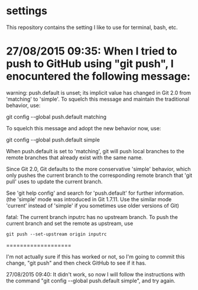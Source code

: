 # settings
This repository contains the setting I like to use for terminal, bash, etc.

27/08/2015 09:35: When I tried to push to GitHub using "git push", I enocuntered the following message:
============
warning: push.default is unset; its implicit value has changed in
Git 2.0 from 'matching' to 'simple'. To squelch this message
and maintain the traditional behavior, use:

  git config --global push.default matching

To squelch this message and adopt the new behavior now, use:

  git config --global push.default simple

When push.default is set to 'matching', git will push local branches
to the remote branches that already exist with the same name.

Since Git 2.0, Git defaults to the more conservative 'simple'
behavior, which only pushes the current branch to the corresponding
remote branch that 'git pull' uses to update the current branch.

See 'git help config' and search for 'push.default' for further information.
(the 'simple' mode was introduced in Git 1.7.11. Use the similar mode
'current' instead of 'simple' if you sometimes use older versions of Git)

fatal: The current branch inputrc has no upstream branch.
To push the current branch and set the remote as upstream, use

    git push --set-upstream origin inputrc
===================

I'm not actually sure if this has worked or not, so I'm going to commit this change, "git push" and then check GitHub to see if it has.

27/08/2015 09:40: It didn't work, so now I will follow the instructions with the command "git config --global push.default simple", and try again.
